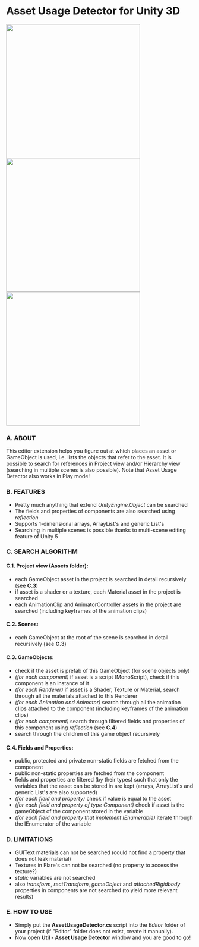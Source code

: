 # Asset Usage Detector for Unity 3D

<img src="https://yasirkula.files.wordpress.com/2016/12/assetusagedetector_11.png" height="360"></img>
<img src="https://yasirkula.files.wordpress.com/2016/12/assetusagedetector_2.png" height="360"></img>
<img src="https://yasirkula.files.wordpress.com/2016/12/assetusagedetector_3.png" height="360"></img>

### A. ABOUT

This editor extension helps you figure out at which places an asset or GameObject is used, i.e. lists the objects that refer to the asset. It is possible to search for references in Project view and/or Hierarchy view (searching in multiple scenes is also possible). Note that Asset Usage Detector also works in Play mode!

### B. FEATURES

- Pretty much anything that extend *UnityEngine.Object* can be searched
- The fields and properties of components are also searched using *reflection*
- Supports 1-dimensional arrays, ArrayList's and generic List's
- Searching in multiple scenes is possible thanks to multi-scene editing feature of Unity 5

### C. SEARCH ALGORITHM

#### C.1. Project view (Assets folder):
- each GameObject asset in the project is searched in detail recursively (see **C.3**)
- if asset is a shader or a texture, each Material asset in the project is searched
- each AnimationClip and AnimatorController assets in the project are searched (including keyframes of the animation clips)

#### C.2. Scenes:
- each GameObject at the root of the scene is searched in detail recursively (see **C.3**)

#### C.3. GameObjects:
- check if the asset is prefab of this GameObject (for scene objects only)
- *(for each component)* if asset is a script (MonoScript), check if this component is an instance of it
- *(for each Renderer)* if asset is a Shader, Texture or Material, search through all the materials attached to this Renderer
- *(for each Animation and Animator)* search through all the animation clips attached to the component (including keyframes of the animation clips)
- *(for each component)* search through filtered fields and properties of this component using *reflection* (see **C.4**)
- search through the children of this game object recursively

#### C.4. Fields and Properties:
- public, protected and private non-static fields are fetched from the component
- public non-static properties are fetched from the component
- fields and properties are filtered (by their types) such that only the variables that the asset can be stored in are kept (arrays, ArrayList's and generic List's are also supported)
- *(for each field and property)* check if value is equal to the asset
- *(for each field and property of type Component)* check if asset is the gameObject of the component stored in the variable
- *(for each field and property that implement IEnumerable)* iterate through the IEnumerator of the variable

### D. LIMITATIONS
- GUIText materials can not be searched (could not find a property that does not leak material)
- Textures in Flare's can not be searched (no property to access the texture?)
- *static* variables are not searched
- also *transform*, *rectTransform*, *gameObject* and *attachedRigidbody* properties in components are not searched (to yield more relevant results)

### E. HOW TO USE
- Simply put the **AssetUsageDetector.cs** script into the *Editor* folder of your project (if "Editor" folder does not exist, create it manually).
- Now open **Util - Asset Usage Detector** window and you are good to go!
